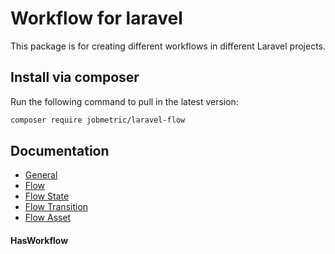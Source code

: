 # Workflow for laravel

This package is for creating different workflows in different Laravel projects.

## Install via composer

Run the following command to pull in the latest version:
```bash
composer require jobmetric/laravel-flow
```

## Documentation

- [General](https://github.com/jobmetric/laravel-flow/blob/master/docs/general/index.md)
- [Flow](https://github.com/jobmetric/laravel-flow/blob/master/docs/flow/index.md)
- [Flow State](https://github.com/jobmetric/laravel-flow/blob/master/docs/flow-state/index.md)
- [Flow Transition](https://github.com/jobmetric/laravel-flow/blob/master/docs/flow-transition/index.md)
- [Flow Asset](https://github.com/jobmetric/laravel-flow/blob/master/docs/flow-asset/index.md)

#### HasWorkflow

